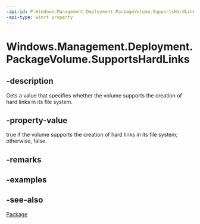 ```yaml
---
-api-id: P:Windows.Management.Deployment.PackageVolume.SupportsHardLinks
-api-type: winrt property
---
```


<!-- Property syntax
public bool SupportsHardLinks { get; }
-->

# Windows.Management.Deployment.PackageVolume.SupportsHardLinks

## -description
Gets a value that specifies whether the volume supports the creation of hard links in its file system.

## -property-value
true if the volume supports the creation of hard links in its file system; otherwise, false.

## -remarks

## -examples

## -see-also

[Package](https://docs.microsoft.com/uwp/api/windows.applicationmodel.package)
 
